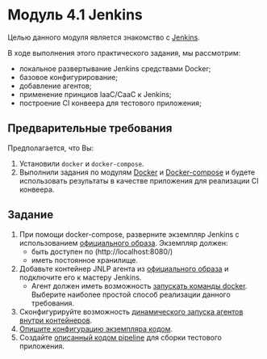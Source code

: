 # Модуль 4.1 Jenkins

Целью данного модуля является знакомство с [Jenkins](https://www.jenkins.io/). 

В ходе выполнения этого практического задания, мы рассмотрим:
- локальное развертывание Jenkins средствами Docker;
- базовое конфигурирование;
- добавление агентов;
- применение принциов IaaC/CaaC к Jenkins;
- построение CI конвеера для тестового приложения;

## Предварительные требования

Предполагается, что Вы:

1. Установили `docker` и `docker-compose`. 
1. Выполнили задания по модулям [Docker](https://github.com/digital-academy-devops/docker-module) и [Docker-compose](https://github.com/digital-academy-devops/docker-compose-module) и будете использовать результаты в качестве приложения для реализации CI конвеера.


## Задание
1. При помощи docker-compose, разверните экземпляр Jenkins с использованием [официального образа](https://www.google.com/search?q=jenkins+official+docker+image).
   Экземпляр должен:
   - быть доступен по (http://localhost:8080/)
   - иметь постоянное хранилище.
1. Добавьте контейнер JNLP агента из [официального образа](https://www.google.com/search?q=jenkins+jnlp+slave+official+docker+image) и подключите его к мастеру Jenkins.
   - Агент должен иметь возможность [запускать команды docker](https://www.google.com/search?q=how+to+run+docker+inside+docker+container). Выберите наиболее простой способ реализации данного требования. 
1. Сконфигурируйте возможность [динамического запуска агентов внутри контейнеров](https://www.google.com/search?q=jenkins+use+containers+as+agents). 
1. [Опишите конфигурацию экземпляра кодом](https://www.google.com/search?q=jenkins+how+to+store+configuration+as+code).
1. Создайте [описанный кодом pipeline](https://www.google.com/search?q=jenkins+how+to+code+app+pipeline) для сборки тестового приложения.



